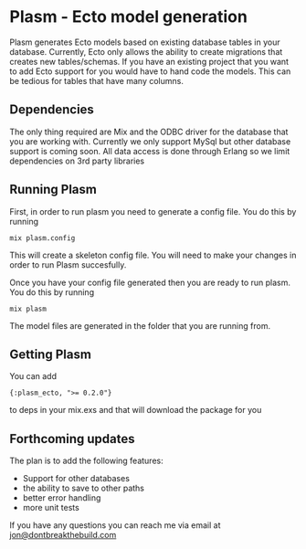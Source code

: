 # Plasm - Ecto model generation

Plasm generates Ecto models based on existing database tables in your database. Currently, Ecto only allows the ability to create migrations that creates new tables/schemas. If you have an existing project that you want to add Ecto support for you would have to hand code the models. This can be tedious for tables that have many columns. 


## Dependencies
The only thing required are Mix and the ODBC driver for the database that you are working with. Currently we only support MySql but other database support is coming soon. All data access is done through Erlang so we limit dependencies on 3rd party libraries

## Running Plasm

First, in order to run plasm you need to generate a config file. You do this by running

`mix plasm.config`

This will create a skeleton config file. You will need to make your changes in order to run Plasm succesfully.

Once you have your config file generated then you are ready to run plasm. You do this by running 

`mix plasm`

The model files are generated in the folder that you are running from.

## Getting Plasm

You can add 

`{:plasm_ecto, ">= 0.2.0"}`

to deps in your mix.exs and that will download the package for you

## Forthcoming updates

The plan is to add the following features:
  * Support for other databases
  * the ability to save to other paths
  * better error handling
  * more unit tests

If you have any questions you can reach me via email at jon@dontbreakthebuild.com
